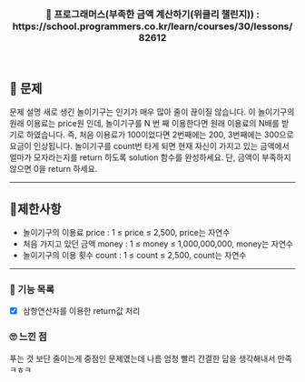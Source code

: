 <h3 align="center"> 
    📢 프로그래머스(부족한 금액 계산하기(위클리 챌린지)) : https://school.programmers.co.kr/learn/courses/30/lessons/82612
</h3>

<br>

## 🚀 문제

문제 설명
새로 생긴 놀이기구는 인기가 매우 많아 줄이 끊이질 않습니다. 이 놀이기구의 원래 이용료는 price원 인데, 놀이기구를 N 번 째 이용한다면 원래 이용료의 N배를 받기로 하였습니다. 즉, 처음 이용료가 100이었다면 2번째에는 200, 3번째에는 300으로 요금이 인상됩니다.
놀이기구를 count번 타게 되면 현재 자신이 가지고 있는 금액에서 얼마가 모자라는지를 return 하도록 solution 함수를 완성하세요.
단, 금액이 부족하지 않으면 0을 return 하세요.

---

## 🚦제한사항
- 놀이기구의 이용료 price : 1 ≤ price ≤ 2,500, price는 자연수
- 처음 가지고 있던 금액 money : 1 ≤ money ≤ 1,000,000,000, money는 자연수
- 놀이기구의 이용 횟수 count : 1 ≤ count ≤ 2,500, count는 자연수

---

### 📜 기능 목록
- [x] 삼항연산자를 이용한 return값 처리

### 🙄 느낀 점
푸는 것 보단 줄이는게 중점인 문제였는데
나름 엄청 빨리 간결한 답을 생각해내서 만족 ㅋㅎㅋ